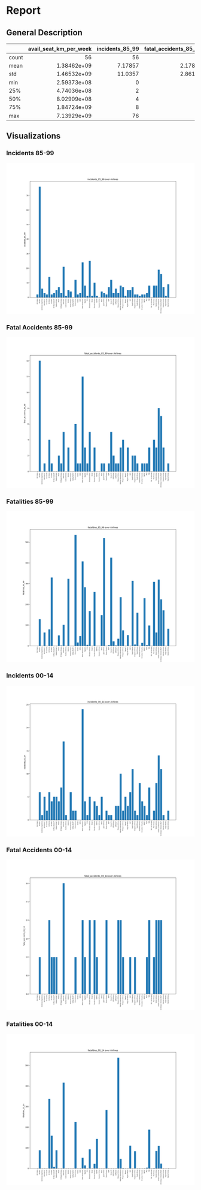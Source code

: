 # Report

## General Description

|       |   avail_seat_km_per_week |   incidents_85_99 |   fatal_accidents_85_99 |   fatalities_85_99 |   incidents_00_14 |   fatal_accidents_00_14 |   fatalities_00_14 |
|:------|-------------------------:|------------------:|------------------------:|-------------------:|------------------:|------------------------:|-------------------:|
| count |             56           |          56       |                56       |             56     |          56       |               56        |            56      |
| mean  |              1.38462e+09 |           7.17857 |                 2.17857 |            112.411 |           4.125   |                0.660714 |            55.5179 |
| std   |              1.46532e+09 |          11.0357  |                 2.86107 |            146.691 |           4.54498 |                0.858684 |           111.333  |
| min   |              2.59373e+08 |           0       |                 0       |              0     |           0       |                0        |             0      |
| 25%   |              4.74036e+08 |           2       |                 0       |              0     |           1       |                0        |             0      |
| 50%   |              8.02909e+08 |           4       |                 1       |             48.5   |           3       |                0        |             0      |
| 75%   |              1.84724e+09 |           8       |                 3       |            184.25  |           5.25    |                1        |            83.25   |
| max   |              7.13929e+09 |          76       |                14       |            535     |          24       |                3        |           537      |

## Visualizations

### Incidents 85-99

![Incidents 85-99](incidents_85_99.png)

### Fatal Accidents 85-99

![Fatal Accidents 85-99](fatal_accidents_85_99.png)

### Fatalities 85-99

![Fatalities 85-99](fatalities_85_99.png)

### Incidents 00-14

![Incidents 00-14](incidents_00_14.png)

### Fatal Accidents 00-14

![Fatal Accidents 00-14](fatal_accidents_00_14.png)

### Fatalities 00-14

![Fatalities 00-14](fatalities_00_14.png)


